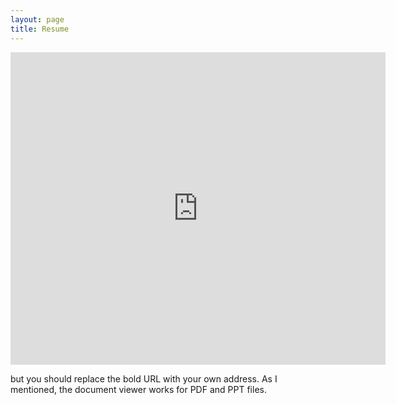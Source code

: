 ```yaml
---
layout: page
title: Resume
---
```


<!-- <embed src="_includes/assets/resume.pdf" width="500" height="375" type='application/pdf'> -->
<iframe src="http://docs.google.com/gview?url=https://www.dropbox.com/s/tiu6ksnyvlwiprg/17-10-23_DataScience.pdf&embedded=true" style="width:600px; height:500px;" frameborder="0"></iframe>


but you should replace the bold URL with your own address. As I mentioned, the document viewer works for PDF and PPT files.
